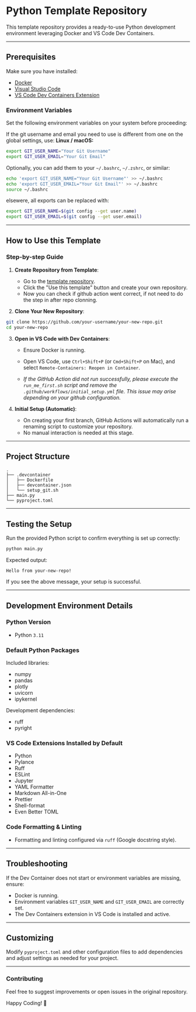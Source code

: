 # Python Template Repository

This template repository provides a ready-to-use Python development environment leveraging Docker and VS Code Dev Containers.

---

## Prerequisites

Make sure you have installed:

- [Docker](https://docs.docker.com/get-docker/)
- [Visual Studio Code](https://code.visualstudio.com/)
- [VS Code Dev Containers Extension](https://marketplace.visualstudio.com/items?itemName=ms-vscode-remote.remote-containers)

### Environment Variables

Set the following environment variables on your system before proceeding:

If the git username and email you need to use is different from one on the global settings, use:
**Linux / macOS:**

```bash
export GIT_USER_NAME="Your Git Username"
export GIT_USER_EMAIL="Your Git Email"
```

Optionally, you can add them to your `~/.bashrc`, `~/.zshrc`, or similar:

```bash
echo 'export GIT_USER_NAME="Your Git Username"' >> ~/.bashrc
echo 'export GIT_USER_EMAIL="Your Git Email"' >> ~/.bashrc
source ~/.bashrc
```

elsewere, all exports can be replaced with:

```bash
export GIT_USER_NAME=$(git config --get user.name)
export GIT_USER_EMAIL=$(git config --get user.email)
```

---

## How to Use this Template

### Step-by-step Guide

1. **Create Repository from Template**:
   - Go to the [template repository](https://github.com/AdamKrysztopa/template_repo).
   - Click the "Use this template" button and create your own repository.
   - Now you can check if github action went correct, if not need to do the step in after repo clonning.

2. **Clone Your New Repository**:

```bash
git clone https://github.com/your-username/your-new-repo.git
cd your-new-repo
```
3. **Open in VS Code with Dev Containers**:
   - Ensure Docker is running.
   - Open VS Code, use `Ctrl+Shift+P` (or `Cmd+Shift+P` on Mac), and select `Remote-Containers: Reopen in Container`.
   
   - *If the GitHub Action did not run successfully, please execute the `run_me_first.sh` script and remove the `.github/workflows/initial_setup.yml` file. This issue may arise depending on your github configuration.*

4. **Initial Setup (Automatic)**:
   - On creating your first branch, GitHub Actions will automatically run a renaming script to customize your repository.
   - No manual interaction is needed at this stage.

---

## Project Structure

```text
.
├── .devcontainer
│   ├── Dockerfile
│   ├── devcontainer.json
│   └── setup_git.sh
├── main.py
└── pyproject.toml
```

---

## Testing the Setup

Run the provided Python script to confirm everything is set up correctly:

```bash
python main.py
```

Expected output:

```text
Hello from your-new-repo!
```

If you see the above message, your setup is successful.

---

## Development Environment Details

### Python Version

- Python `3.11`

### Default Python Packages

Included libraries:

- numpy
- pandas
- plotly
- uvicorn
- ipykernel

Development dependencies:

- ruff
- pyright

### VS Code Extensions Installed by Default

- Python
- Pylance
- Ruff
- ESLint
- Jupyter
- YAML Formatter
- Markdown All-in-One
- Prettier
- Shell-format
- Even Better TOML

### Code Formatting & Linting

- Formatting and linting configured via `ruff` (Google docstring style).

---

## Troubleshooting

If the Dev Container does not start or environment variables are missing, ensure:

- Docker is running.
- Environment variables `GIT_USER_NAME` and `GIT_USER_EMAIL` are correctly set.
- The Dev Containers extension in VS Code is installed and active.

---

## Customizing

Modify `pyproject.toml` and other configuration files to add dependencies and adjust settings as needed for your project.

---

### Contributing

Feel free to suggest improvements or open issues in the original repository.

Happy Coding! 🚀

